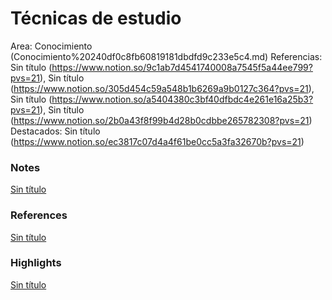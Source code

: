 # Técnicas de estudio

Area: Conocimiento (Conocimiento%20240df0c8fb60819181dbdfd9c233e5c4.md)
Referencias: Sin título (https://www.notion.so/9c1ab7d4541740008a7545f5a44ee799?pvs=21), Sin título (https://www.notion.so/305d454c59a548b1b6269a9b0127c364?pvs=21), Sin título (https://www.notion.so/a5404380c3bf40dfbdc4e261e16a25b3?pvs=21), Sin título (https://www.notion.so/2b0a43f8f99b4d28b0cdbbe265782308?pvs=21)
Destacados: Sin título (https://www.notion.so/ec3817c07d4a4f61be0cc5a3fa32670b?pvs=21)

### Notes

[Sin título](Sin%20ti%CC%81tulo%20240df0c8fb6081ddac2fc519dc934cbe.csv)

### References

[Sin título](Sin%20ti%CC%81tulo%20240df0c8fb60810c8a8bd38d1594cc35.csv)

### Highlights

[Sin título](Sin%20ti%CC%81tulo%20240df0c8fb608175a0e6dce4f3eb3f58.csv)
